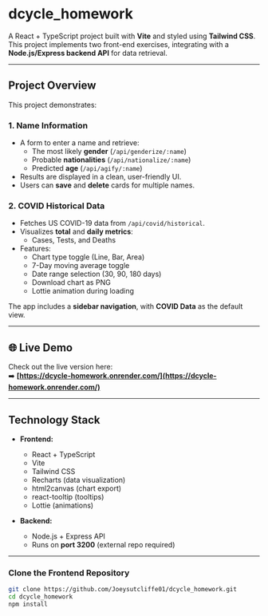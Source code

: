 # dcycle_homework

A React + TypeScript project built with **Vite** and styled using **Tailwind CSS**. This project implements two front-end exercises, integrating with a **Node.js/Express backend API** for data retrieval.

---

## Project Overview

This project demonstrates:

### 1. **Name Information**
- A form to enter a name and retrieve:
  - The most likely **gender** (`/api/genderize/:name`)
  - Probable **nationalities** (`/api/nationalize/:name`)
  - Predicted **age** (`/api/agify/:name`)
- Results are displayed in a clean, user-friendly UI.
- Users can **save** and **delete** cards for multiple names.

### 2. **COVID Historical Data**
- Fetches US COVID-19 data from `/api/covid/historical`.
- Visualizes **total** and **daily metrics**:
  - Cases, Tests, and Deaths
- Features:
  - Chart type toggle (Line, Bar, Area)
  - 7-Day moving average toggle
  - Date range selection (30, 90, 180 days)
  - Download chart as PNG
  - Lottie animation during loading

The app includes a **sidebar navigation**, with **COVID Data** as the default view.

---

## 🌐 Live Demo

Check out the live version here:  
➡️ **[https://dcycle-homework.onrender.com/](https://dcycle-homework.onrender.com/)**

---

## Technology Stack

- **Frontend:**
  - React + TypeScript
  - Vite
  - Tailwind CSS
  - Recharts (data visualization)
  - html2canvas (chart export)
  - react-tooltip (tooltips)
  - Lottie (animations)

- **Backend:**
  - Node.js + Express API
  - Runs on **port 3200** (external repo required)

---

### Clone the Frontend Repository

```bash
git clone https://github.com/Joeysutcliffe01/dcycle_homework.git
cd dcycle_homework
npm install




